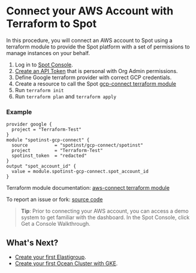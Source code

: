 # Connect your AWS Account with Terraform to Spot

In this procedure, you will connect an AWS account to Spot using a terraform module to provide the Spot platform with a set of permissions to manage instances on your behalf.

1. Log in to [Spot Console](http://console.spotinst.com/).
2. [Create an API Token](administration/api/create-api-token) that is personal with Org Admin permissions.
3. Define Google terraform provider with correct GCP credentials.
4. Create a resource to call the Spot [gcp-connect terraform module](https://registry.terraform.io/modules/spotinst/gcp-connect/spotinst/latest)
5. Run `terraform init`
6. Run `terraform plan` and `terraform apply`

### Example
```hcl
provider google {
  project = "Terraform-Test"
}
module "spotinst-gcp-connect" {
  source          = "spotinst/gcp-connect/spotinst"
  project         = "Terraform-Test"
  spotinst_token  = "redacted"
}
output "spot_account_id" {
  value = module.spotinst-gcp-connect.spot_account_id
}
```

Terraform module documentation: [aws-connect terraform module](https://registry.terraform.io/modules/spotinst/gcp-connect/spotinst/latest)

To report an issue or fork: [source code](https://github.com/spotinst/terraform-spotinst-gcp-connect)

> **Tip**: Prior to connecting your AWS account, you can access a demo system to get familiar with the dashboard. In the Spot Console, click Get a Console Walkthrough.

## What's Next?

- [Create your first Elastigroup](elastigroup/getting-started/create-an-elastigroup-for-gcp).
- [Create your first Ocean Cluster with GKE](ocean/getting-started/gke).